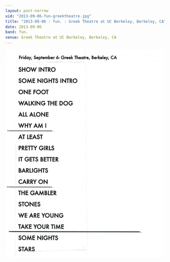 ```yaml
---
layout: post-narrow
uid: "2013-09-06-fun-greektheatre.jpg"
title: "2013-09-06 : fun. : Greek Theatre at UC Berkeley, Berkeley, CA"
date: 2013-09-06
band: fun.
venue: Greek Theatre at UC Berkeley, Berkeley, CA
---
```


<div class="showcase">
  <img src="/img/2013/09/20130906-Fun-GreekTheatre.jpg" alt="2013-09-06-fun-greektheatre.jpg">
</div>

